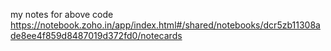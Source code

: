 my notes for above code  https://notebook.zoho.in/app/index.html#/shared/notebooks/dcr5zb11308ade8ee4f859d8487019d372fd0/notecards
